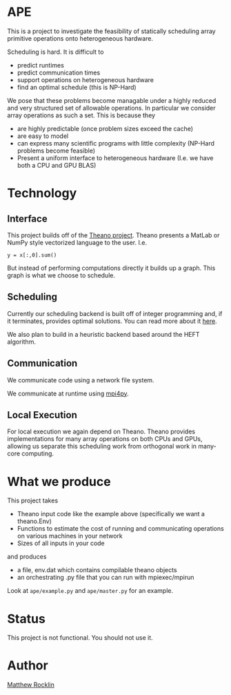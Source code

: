 APE
===

This is a project to investigate the feasibility of statically scheduling array
primitive operations onto heterogeneous hardware.

Scheduling is hard. It is difficult to 

 * predict runtimes 
 * predict communication times
 * support operations on heterogeneous hardware
 * find an optimal schedule (this is NP-Hard)

We pose that these problems become managable under a highly reduced and very
structured set of allowable operations. In particular we consider array operations as such a set. This is because they

 * are highly predictable (once problem sizes exceed the cache)
 * are easy to model
 * can express many scientific programs with little complexity (NP-Hard
   problems become feasible)
 * Present a uniform interface to heterogeneous hardware (I.e. we have both a
   CPU and GPU BLAS)

Technology
==========

Interface
---------

This project builds off of the 
[Theano project](http://deeplearning.net/software/theano/).
Theano presents a MatLab or NumPy style vectorized language to the user. I.e. 

    y = x[:,0].sum()

But instead of performing computations directly it builds up a graph. This
graph is what we choose to schedule.  

Scheduling
----------

Currently our scheduling backend is built off of integer programming and, if it
terminates, provides optimal solutions. You can read more about it
[here](http://github.com/mrocklin/Tompkins).

We also plan to build in a heuristic backend based around the HEFT algorithm. 

Communication
-------------

We communicate code using a network file system. 

We communicate at runtime using [mpi4py](http://mpi4py.scipy.org/).

Local Execution
---------------

For local execution we again depend on Theano. Theano provides implementations
for many array operations on both CPUs and GPUs, allowing us separate this
scheduling work from orthogonal work in many-core computing. 

What we produce
===============

This project takes 
 * Theano input code like the example above (specifically we want a theano.Env)
 * Functions to estimate the cost of running and communicating operations on
   various machines in your network
 * Sizes of all inputs in your code

and produces
 * a file, env.dat which contains compilable theano objects
 * an orchestrating .py file that you can run with mpiexec/mpirun

Look at `ape/example.py` and `ape/master.py` for an example.

Status
======

This project is not functional. You should not use it. 

Author
======
[Matthew Rocklin](http://matthewrocklin.com)

